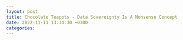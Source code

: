 ```yaml
---
layout: post
title: Chocolate Teapots - Data Sovereignty Is A Nonsense Concept
date: 2022-11-11 13:34:30 +0300
categories:
---
```


